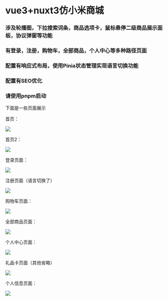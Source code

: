 # vue3+nuxt3仿小米商城

### 涉及轮播图，下拉搜索词条，商品选项卡，鼠标悬停二级商品展示面板，协议弹窗等功能

### 有登录，注册，购物车，全部商品，个人中心等多种路径页面

### 配置有响应式布局，使用Pinia状态管理实现语言切换功能

### 配置有SEO优化

### 请使用pnpm启动

下面是一些页面展示

首页：

![](https://i.postimg.cc/B6fzcgZx/image.png)

首页2：

![](https://i.postimg.cc/KYfTJcxJ/2.png)

登录页面：

![](https://i.postimg.cc/L51nKmFd/image.png)

注册页面（语言切换了）

![](https://i.postimg.cc/05TfBCL3/image.png)

购物车页面：

![](https://i.postimg.cc/wxLJ7YGf/image.png)

全部商品页面：

![](https://i.postimg.cc/3xcWttq0/image.png)

个人中心页面：

![](https://i.postimg.cc/t4Z94pr7/image.png)

礼品卡页面（其他省略）

![](https://i.postimg.cc/sxXtH4q1/image.png)

个人信息页面：

![](https://i.postimg.cc/HxPSnDvs/image.png)


